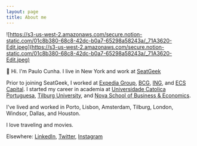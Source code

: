 ```yaml
---
layout: page
title: About me
---
```


![https://s3-us-west-2.amazonaws.com/secure.notion-static.com/01c8b380-68c8-42dc-b0a7-65298a58243a/_71A3620-Edit.jpeg](https://s3-us-west-2.amazonaws.com/secure.notion-static.com/01c8b380-68c8-42dc-b0a7-65298a58243a/_71A3620-Edit.jpeg)

👋 Hi. I'm Paulo Cunha. I live in New York and work at [SeatGeek](https://seatgeek.com)

Prior to joining SeatGeek, I worked at [Expedia Group](https://www.expediagroup.com), [BCG](https://www.bcg.com), [ING](https://www.ing.com/Home.htm), and [ECS Capital](https://www.ecs.pt/index.php/en/). I started my career in academia at [Universidade Catolica Portuguesa](http://www.porto.ucp.pt/en/catolica-porto-business-school), [Tilburg University](https://www.tilburguniversity.edu/research/economics-and-management/graduate-school), and [Nova School of Business & Economics](https://www2.novasbe.unl.pt/en/).

I've lived and worked in Porto, Lisbon, Amsterdam, Tilburg, London, Windsor, Dallas, and Houston.

I love traveling and movies.

Elsewhere: [LinkedIn](https://www.linkedin.com/in/paulovcunha/), [Twitter](https://www.notion.so/unevenlydistributed/About-2abcd01ca6444805b9417e16aec86a33#), [Instagram](https://www.instagram.com/paul0cunha/)